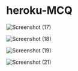 # heroku-MCQ

![Screenshot (17)](https://user-images.githubusercontent.com/61931894/138606784-05070c9e-d95f-4631-8ec1-61ca18d6022b.png)




![Screenshot (18)](https://user-images.githubusercontent.com/61931894/138606789-2ef145c2-5df7-47e0-8e51-904c79b3f242.png)



![Screenshot (19)](https://user-images.githubusercontent.com/61931894/138606797-10fe2ceb-6ed8-4f52-a5a9-35dab6d892cb.png)




![Screenshot (21)](https://user-images.githubusercontent.com/61931894/138606802-f7731ec7-4896-40dc-8cc5-1754bd2b3dfb.png)
